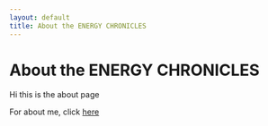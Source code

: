 ```yaml
---
layout: default
title: About the ENERGY CHRONICLES
---
```


# About the ENERGY CHRONICLES

Hi this is the about page

For about me, click <a href="https://heliotrope3n.github.io">here</a>